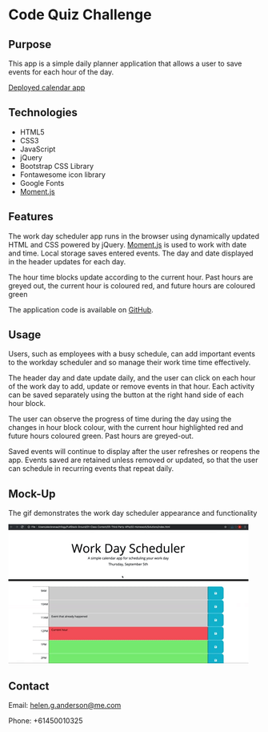 # Code Quiz Challenge

## Purpose
This app is a simple daily planner application that allows a user to save events for each hour of the day. 

[Deployed calendar app](https://grace-anderson.github.io/work-day-scheduler/)

## Technologies
* HTML5
* CSS3
* JavaScript
* jQuery
* Bootstrap CSS Library
* Fontawesome icon library
* Google Fonts
* [Moment.js](https://momentjs.com/)

## Features
The work day scheduler app runs in the browser using dynamically updated HTML and CSS powered by jQuery.  [Moment.js](https://momentjs.com/) is used to work with date and time. Local storage saves entered events. The day and date displayed in the header updates for each day.

The hour time blocks update according to the current hour. Past hours are greyed out, the current hour is coloured red, and future hours are coloured green

The application code is available on [GitHub](https://github.com/grace-anderson/work-day-scheduler). 

## Usage
Users, such as employees with a busy schedule, can add important events to the workday scheduler and so manage their work time time effectively. 

The header day and date update daily, and the user can click on each hour of the work day to add, update or remove events in that hour. Each activity can be saved separately using the button at the right hand side of each hour block. 

The user can observe the progress of time during the day using the changes in hour block colour, with the current hour highlighted red and future hours coloured green. Past hours are greyed-out.

Saved events will continue to display after the user refreshes or reopens the app. Events saved are retained unless removed or updated, so that the user can schedule in recurring events that repeat daily. 

## Mock-Up

The gif demonstrates the work day scheduler appearance and functionality

![A user clicks on slots on the color-coded calendar and edits the events.](./assets/work-schedule-demo.gif)

## Contact

Email: [helen.g.anderson@me.com](mailto:helen.g.anderson@me.com)

Phone: +61450010325